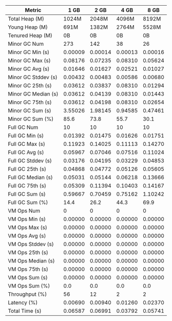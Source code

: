 | Metric | 1 GB | 2 GB | 4 GB | 8 GB |
|------|----|----|----|----|
| Total Heap (M) | 1024M | 2048M | 4096M | 8192M |
| Young Heap (M) | 691M | 1382M | 2764M | 5528M |
| Tenured Heap (M) | 0B | 0B | 0B | 0B |
| Minor GC Num | 273 | 142 | 38 | 26 |
| Minor GC Min (s) | 0.00009 | 0.00014 | 0.00013 | 0.00016 |
| Minor GC Max (s) | 0.08176 | 0.07235 | 0.08310 | 0.05624 |
| Minor GC Avg (s) | 0.01646 | 0.01627 | 0.02521 | 0.01027 |
| Minor GC Stddev (s) | 0.00432 | 0.00483 | 0.00586 | 0.00680 |
| Minor GC 25th (s) | 0.03612 | 0.03837 | 0.08310 | 0.01294 |
| Minor GC Median (s) | 0.03612 | 0.04139 | 0.08310 | 0.01443 |
| Minor GC 75th (s) | 0.03612 | 0.04198 | 0.08310 | 0.02654 |
| Minor GC Sum (s) | 3.55026 | 1.98145 | 0.94585 | 0.47461 |
| Minor GC Sum (%) | 85.6 | 73.8 | 55.7 | 30.1 |
| Full GC Num | 10 | 10 | 10 | 10 |
| Full GC Min (s) | 0.01392 | 0.01475 | 0.01626 | 0.01751 |
| Full GC Max (s) | 0.11923 | 0.14025 | 0.11113 | 0.14270 |
| Full GC Avg (s) | 0.05967 | 0.07046 | 0.07516 | 0.11024 |
| Full GC Stddev (s) | 0.03176 | 0.04195 | 0.03229 | 0.04853 |
| Full GC 25th (s) | 0.04868 | 0.04772 | 0.05126 | 0.05605 |
| Full GC Median (s) | 0.05031 | 0.05144 | 0.06218 | 0.13666 |
| Full GC 75th (s) | 0.05309 | 0.11394 | 0.10403 | 0.14167 |
| Full GC Sum (s) | 0.59667 | 0.70459 | 0.75162 | 1.10242 |
| Full GC Sum (%) | 14.4 | 26.2 | 44.3 | 69.9 |
| VM Ops Num | 0 | 0 | 0 | 0 |
| VM Ops Min (s) | 0.00000 | 0.00000 | 0.00000 | 0.00000 |
| VM Ops Max (s) | 0.00000 | 0.00000 | 0.00000 | 0.00000 |
| VM Ops Avg (s) | 0.00000 | 0.00000 | 0.00000 | 0.00000 |
| VM Ops Stddev (s) | 0.00000 | 0.00000 | 0.00000 | 0.00000 |
| VM Ops 25th (s) | 0.00000 | 0.00000 | 0.00000 | 0.00000 |
| VM Ops Median (s) | 0.00000 | 0.00000 | 0.00000 | 0.00000 |
| VM Ops 75th (s) | 0.00000 | 0.00000 | 0.00000 | 0.00000 |
| VM Ops Sum (s) | 0.00000 | 0.00000 | 0.00000 | 0.00000 |
| VM Ops Sum (%) | 0.0 | 0.0 | 0.0 | 0.0 |
| Throughput (%) | 56 | 12 | 2 | 2 |
| Latency (%) | 0.00690 | 0.00940 | 0.01260 | 0.02370 |
| Total Time (s) | 0.06587 | 0.06991 | 0.03792 | 0.05741 |
